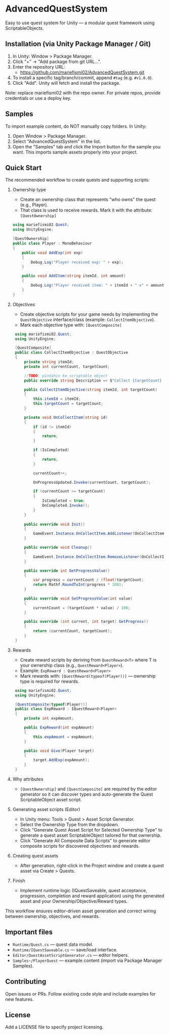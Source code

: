 # AdvancedQuestSystem

Easy to use quest system for Unity — a modular quest framework using ScriptableObjects.

## Installation (via Unity Package Manager / Git)
1. In Unity: Window > Package Manager.
2. Click "+" → "Add package from git URL...".
3. Enter the repository URL:
   - https://github.com/mariefismi02/AdvancedQuestSystem.git
4. To install a specific tag/branch/commit, append `#tag` (e.g. `#v1.0.0`).
5. Click "Add". Unity will fetch and install the package.

Note: replace mariefismi02 with the repo owner. For private repos, provide credentials or use a deploy key.

## Samples
To import example content, do NOT manually copy folders. In Unity:
1. Open Window > Package Manager.
2. Select "AdvancedQuestSystem" in the list.
3. Open the "Samples" tab and click the Import button for the sample you want.
This imports sample assets properly into your project.

## Quick Start
The recommended workflow to create quests and supporting scripts:

1. Ownership type
   - Create an ownership class that represents "who owns" the quest (e.g., Player).
   - That class is used to receive rewards. Mark it with the attribute:
     `[QuestOwnership]`

    ````csharp
    using mariefismi02.Quest;
    using UnityEngine;

    [QuestOwnership]
    public class Player : MonoBehaviour
    {
        public void AddExp(int exp)
        {
            Debug.Log("Player received exp: " + exp);
        }

        public void AddItem(string itemId, int amount)
        {
            Debug.Log("Player received item: " + itemId + " x" + amount);
        }
    }
    ````

2. Objectives
   - Create objective scripts for your game needs by implementing the `QuestObjective` interface/class (example: `CollectItemObjective`).
   - Mark each objective type with: `[QuestComposite]`

   ````csharp
    using mariefismi02.Quest;
    using UnityEngine;

    [QuestComposite]
    public class CollectItemObjective : QuestObjective
    {
        private string itemId;
        private int currentCount, targetCount;

        //TODO: pindahin ke scriptable object
        public override string Description => $"Collect {targetCount} of item '{itemId}'";

        public CollectItemObjective(string itemId, int targetCount)
        {
            this.itemId = itemId;
            this.targetCount = targetCount;
        }

        private void OnCollectItem(string id)
        {
            if (id != itemId)
            {
                return;
            }

            if (IsCompleted)
            {
                return;
            }

            currentCount++;

            OnProgressUpdated.Invoke(currentCount, targetCount);

            if (currentCount >= targetCount)
            {
                IsCompleted = true;
                OnCompleted.Invoke();
            }
        }
        
        public override void Init()
        {
            GameEvent.Instance.OnCollectItem.AddListener(OnCollectItem);
        }

        public override void Cleanup()
        {
            GameEvent.Instance.OnCollectItem.RemoveListener(OnCollectItem);
        }

        public override int GetProgressValue()
        {
            var progress = currentCount / (float)targetCount;
            return Mathf.RoundToInt(progress * 100);
        }

        public override void SetProgressValue(int value)
        {
            currentCount = (targetCount * value) / 100;
        }

        public override (int current, int target) GetProgress()
        {
            return (currentCount, targetCount);
        }
    }
    ````

3. Rewards
   - Create reward scripts by deriving from `QuestReward<T>` where T is your ownership class (e.g., `QuestReward<Player>`).
   - Example: `ExpReward : QuestReward<Player>`
   - Mark rewards with: `[QuestReward(typeof(Player))]` — ownership type is required for rewards.

   ````csharp
    using mariefismi02.Quest;
    using UnityEngine;

    [QuestComposite(typeof(Player))]
    public class ExpReward : IQuestReward<Player>
    {
        private int expAmount;

        public ExpReward(int expAmount)
        {
            this.expAmount = expAmount;
        }

        public void Give(Player target)
        {
            target.AddExp(expAmount);
        }
    }
    ````

4. Why attributes
   - `[QuestOwnership]` and `[QuestComposite]` are required by the editor generator so it can discover types and auto-generate the Quest ScriptableObject asset script.

5. Generating asset scripts (Editor)
   - In Unity menu: Tools > Quest > Asset Script Generator.
   - Select the Ownership Type from the dropdown.
   - Click "Generate Quest Asset Script for Selected Ownership Type" to generate a quest asset ScriptableObject tailored for that ownership.
   - Click "Generate All Composite Data Scripts" to generate editor composite scripts for discovered objectives and rewards.

6. Creating quest assets
   - After generation, right-click in the Project window and create a quest asset via Create > Quests.

7. Finish
   - Implement runtime logic (IQuestSaveable, quest acceptance, progression, completion and reward application) using the generated asset and your Ownership/Objective/Reward types.

This workflow ensures editor-driven asset generation and correct wiring between ownership, objectives, and rewards.

## Important files
- `Runtime/Quest.cs` — quest data model.
- `Runtime/IQuestSaveable.cs` — save/load interface.
- `Editor/QuestAssetScriptGenerator.cs` — editor helpers.
- `Samples~/PlayerQuest` — example content (import via Package Manager Samples).

## Contributing
Open issues or PRs. Follow existing code style and include examples for new features.

## License
Add a LICENSE file to specify project licensing.

